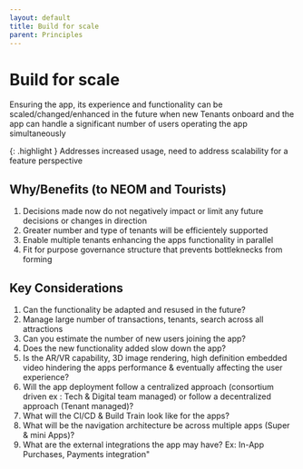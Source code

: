 ```yaml
---
layout: default
title: Build for scale
parent: Principles
---
```


# Build for scale

Ensuring the app, its experience and functionality can be scaled/changed/enhanced in the future when new Tenants onboard and the app can handle a significant number of users operating the app simultaneously

{: .highlight } Addresses  increased  usage,  need  to  address  scalability  for  a  feature  perspective


## Why/Benefits (to NEOM and Tourists)

1. Decisions made now do not negatively impact or limit any future decisions or changes in direction
2. Greater number and type of tenants will be efficientely supported
3. Enable multiple tenants enhancing the apps functionality in parallel
4. Fit for purpose governance structure that prevents bottleknecks from forming

## Key Considerations

1. Can the functionality be adapted and resused in the future?
2. Manage large number of transactions, tenants, search across all attractions
3. Can you estimate the number of new users joining the app?
4. Does the new functionality added slow down the app?
5. Is the AR/VR capability, 3D image rendering, high definition embedded video hindering the apps performance & eventually affecting the user experience?
6. Will the app deployment follow a centralized approach (consortium driven ex : Tech & Digital team managed) or follow a decentralized approach (Tenant managed)?
7. What will the CI/CD & Build Train look like for the apps?
8. What will be the navigation architecture be across multiple apps (Super & mini Apps)?
9. What are the external integrations the app may have? Ex: In-App Purchases, Payments integration"
